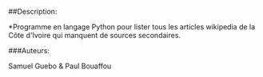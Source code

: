 
##Description:

*Programme en langage Python pour lister tous les articles wikipedia de la Côte d'Ivoire qui manquent de sources secondaires.

###Auteurs: 

Samuel Guebo & Paul Bouaffou

